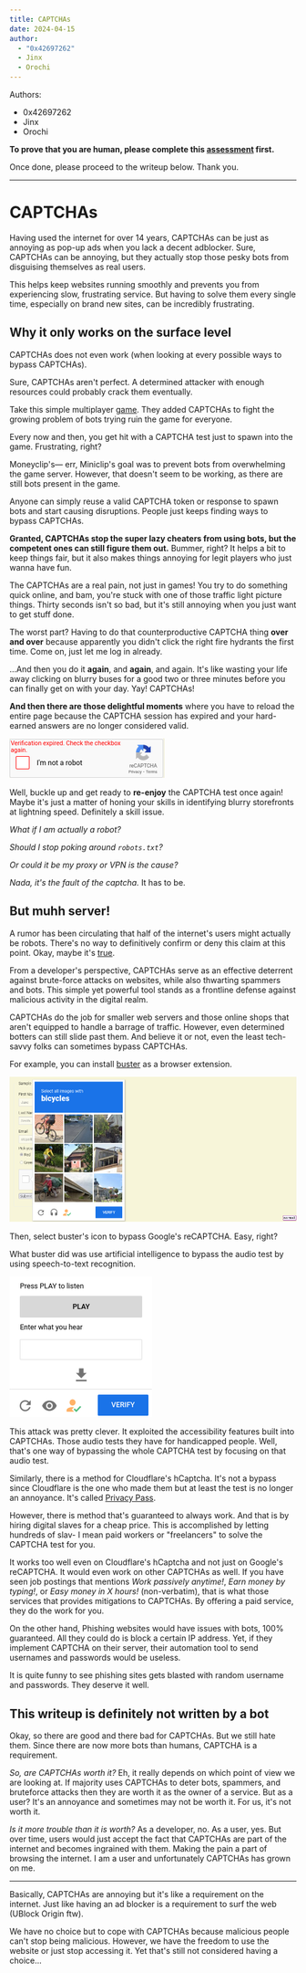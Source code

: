 ```yaml
---
title: CAPTCHAs
date: 2024-04-15
author:
  - "0x42697262"
  - Jinx
  - Orochi
---
```


Authors:

- 0x42697262
- Jinx
- Orochi

**To prove that you are human, please complete this [assessment](https://www.youtube.com/watch?v=dQw4w9WgXcQ) first.**

Once done, please proceed to the writeup below. 
Thank you.

---

# CAPTCHAs

Having used the internet for over 14 years, CAPTCHAs can be just as annoying as pop-up ads when you lack a decent adblocker.
Sure, CAPTCHAs can be annoying, but they actually stop those pesky bots from disguising themselves as real users.

This helps keep websites running smoothly and prevents you from experiencing slow, frustrating service.
But having to solve them every single time, especially on brand new sites, can be incredibly frustrating.

## Why it only works on the surface level

CAPTCHAs does not even work (when looking at every possible ways to bypass CAPTCHAs).

Sure, CAPTCHAs aren't perfect.
A determined attacker with enough resources could probably crack them eventually.

Take this simple multiplayer [game](https://agar.io).
They added CAPTCHAs to fight the growing problem of bots trying ruin the game for everyone.

Every now and then, you get hit with a CAPTCHA test just to spawn into the game.
Frustrating, right?

Moneyclip's— err, Miniclip's goal was to prevent bots from overwhelming the game server.
However, that doesn't seem to be working, as there are still bots present in the game.

Anyone can simply reuse a valid CAPTCHA token or response to spawn bots and start causing disruptions.
People just keeps finding ways to bypass CAPTCHAs.

**Granted, CAPTCHAs stop the super lazy cheaters from using bots, but the competent ones can still figure them out.**
Bummer, right?
It helps a bit to keep things fair, but it also makes things annoying for legit players who just wanna have fun.


The CAPTCHAs are a real pain, not just in games!
You try to do something quick online, and bam, you're stuck with one of those traffic light picture things.
Thirty seconds isn't so bad, but it's still annoying when you just want to get stuff done.

The worst part?
Having to do that counterproductive CAPTCHA thing **over and over** because apparently you didn't click the right fire hydrants the first time.
Come on, just let me log in already.

...And then you do it **again**, and **again**, and again.
It's like wasting your life away clicking on blurry buses for a good two or three minutes before you can finally get on with your day.
Yay! CAPTCHAs!

**And then there are those delightful moments** where you have to reload the entire page because the CAPTCHA session has expired and your hard-earned answers are no longer considered valid.

![Verification Failed](./expired.png)

Well, buckle up and get ready to **re-enjoy** the CAPTCHA test once again!
Maybe it's just a matter of honing your skills in identifying blurry storefronts at lightning speed.
Definitely a skill issue.

*What if I am actually a robot?*

*Should I stop poking around `robots.txt`?*

*Or could it be my proxy or VPN is the cause?*

*Nada, it's the fault of the captcha.*
It has to be.

## But muhh server!

A rumor has been circulating that half of the internet's users might actually be robots.
There's no way to definitively confirm or deny this claim at this point.
Okay, maybe it's [true](https://www.imperva.com/resources/resource-library/reports/2023-imperva-bad-bot-report/).

From a developer's perspective, CAPTCHAs serve as an effective deterrent against brute-force attacks on websites, while also thwarting spammers and bots.
This simple yet powerful tool stands as a frontline defense against malicious activity in the digital realm.

CAPTCHAs do the job for smaller web servers and those online shops that aren't equipped to handle a barrage of traffic.
However, even determined botters can still slide past them.
And believe it or not, even the least tech-savvy folks can sometimes bypass CAPTCHAs.

For example, you can install [buster](https://github.com/dessant/buster) as a browser extension.

![buster](./buster1.png)

Then, select buster's icon to bypass Google's reCAPTCHA.
Easy, right?

What buster did was use artificial intelligence to bypass the audio test by using speech-to-text recognition.

![Audio Bypass](./audio.png)

This attack was pretty clever.
It exploited the accessibility features built into CAPTCHAs.
Those audio tests they have for handicapped people.
Well, that's one way of bypassing the whole CAPTCHA test by focusing on that audio test.

Similarly, there is a method for Cloudflare's hCaptcha.
It's not a bypass since Cloudflare is the one who made them but at least the test is no longer an annoyance.
It's called [Privacy Pass](https://blog.cloudflare.com/privacy-pass-standard).

However, there is method that's guaranteed to always work.
And that is by hiring digital slaves for a cheap price.
This is accomplished by letting hundreds of slav- I mean paid workers or "freelancers" to solve the CAPTCHA test for you.

It works too well even on Cloudflare's hCaptcha and not just on Google's reCAPTCHA.
It would even work on other CAPTCHAs as well.
If you have seen job postings that mentions _Work passively anytime!_, _Earn money by typing!_, or _Easy money in X hours!_ (non-verbatim), that is what those services that provides mitigations to CAPTCHAs.
By offering a paid service, they do the work for you.

On the other hand, Phishing websites would have issues with bots, 100% guaranteed.
All they could do is block a certain IP address.
Yet, if they implement CAPTCHA on their server, their automation tool to send usernames and passwords would be useless.

It is quite funny to see phishing sites gets blasted with random username and passwords.
They deserve it well.

## This writeup is definitely not written by a bot

Okay, so there are good and there bad for CAPTCHAs.
But we still hate them.
Since there are now more bots than humans, CAPTCHA is a requirement.

*So, are CAPTCHAs worth it?*
Eh, it really depends on which point of view we are looking at.
If majority uses CAPTCHAs to deter bots, spammers, and bruteforce attacks then they are worth it as the owner of a service.
But as a user?
It's an annoyance and sometimes may not be worth it.
For us, it's not worth it.

*Is it more trouble than it is worth?*
As a developer, no.
As a user, yes.
But over time, users would just accept the fact that CAPTCHAs are part of the internet and becomes ingrained with them.
Making the pain a part of browsing the internet.
I am a user and unfortunately CAPTCHAs has grown on me.

---

Basically, CAPTCHAs are annoying but it's like a requirement on the internet.
Just like having an ad blocker is a requirement to surf the web (UBlock Origin ftw).

We have no choice but to cope with CAPTCHAs because malicious people can't stop being malicious.
However, we have the freedom to use the website or just stop accessing it.
Yet that's still not considered having a choice...
